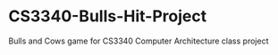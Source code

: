 CS3340-Bulls-Hit-Project
========================

Bulls and Cows game for CS3340 Computer Architecture class project
